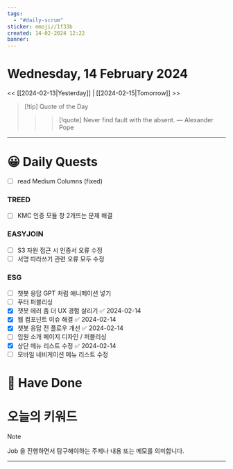 ```yaml
---
tags:
  - "#daily-scrum"
sticker: emoji//1f33b
created: 14-02-2024 12:22
banner:
---
```

# Wednesday, 14 February 2024
<< [[2024-02-13|Yesterday]] | [[2024-02-15|Tomorrow]] >>

> [!tip] Quote of the Day  
> > > [!quote] Never find fault with the absent.
> — Alexander Pope

---

#  😀 Daily Quests
- [ ] read Medium Columns (fixed)
### TREED
- [ ] KMC 인증 모듈 창 2개뜨는 문제 해결
### EASYJOIN
- [ ] S3 자원 접근 시 인증서 오류 수정
- [ ] 서명 따라쓰기 관련 오류 모두 수정

### ESG
- [ ] 챗봇 응답 GPT 처럼 애니메이션 넣기
- [ ] 푸터 퍼블리싱
- [x] 챗봇 에러 좀 더 UX 경험 살리기 ✅ 2024-02-14
- [x] 웹 컴포넌트 이슈 해결 ✅ 2024-02-14
- [x] 챗봇 응답 전 플로우 개선 ✅ 2024-02-14
- [ ] 임원 소개 페이지 디자인 / 퍼블리싱
- [x] 상단 메뉴 리스트 수정 ✅ 2024-02-14
- [ ] 모바일 네비게이션 메뉴 리스트 수정
# 🙂 Have Done


# 오늘의 키워드

> [!NOTE]
> Job 을 진행하면서 탐구해야하는 주제나 내용 또는 메모를 의미합니다.


---
